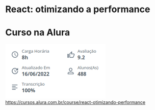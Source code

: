 # React: otimizando a performance
# Curso na Alura 
![alt text](https://github.com/guilhermeforprojeto/react_performance/blob/main/aluraRactPerformance.png?raw=true)
https://cursos.alura.com.br/course/react-otimizando-performance

